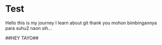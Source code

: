 # Test
Hello this is my journey 
I learn about git
thank you
mohon bimbingannya para suhu2
naon sih...

##HEY TAYO##
